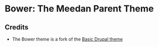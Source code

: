 # Bower: The Meedan Parent Theme



## Credits

* The Bower theme is a fork of the [Basic Drupal theme](http://drupal.org/project/basic)